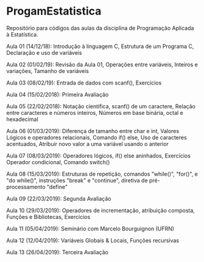 # ProgamEstatistica
Repositório para códigos das aulas da disciplina de Programação Aplicada à Estatística.
  
Aula 01 (14/12/18): Introdução à linguagem C, Estrutura de um Programa C,
                    Declaração e uso de variáveis
  
Aula 02 (01/02/19): Revisão da Aula 01, Operações entre variáveis,
                    Inteiros e variações, Tamanho de variáveis  
  
Aula 03 (08/02/19): Entrada de dados com scanf(), Exercícios  
  
Aula 04 (15/02/2018): Primeira Avaliação  
  
Aula 05 (22/02/2018): Notação científica, scanf() de um caractere,
                      Relação entre caracteres e números inteiros,
                      Números em base binária, octal e hexadecimal
                      
Aula 06 (01/03/2019): Diferença de tamanho entre char e int, 
                      Valores Lógicos e operadores relacionais,
                      Comando if() else, Uso de caracteres acentuados,
                      Atribuir novo valor a uma variável usando o anterior
                      
Aula 07 (08/03/2019): Operadores lógicos, if() else aninhados, Exercícios
                      Operador condicional, Comando switch()
                      
Aula 08 (15/03/2019): Estruturas de repetição, comandos "while()", "for()",
                      e "do while()", instruções "break" e "continue",
                      diretiva de pré-processamento "define"
                      
Aula 09 (22/03/2019): Segunda Avaliação

Aula 10 (29/03/2019): Operadores de incrementação, atribuição composta,
                      Funções e Bibliotecas, Exercícios
                      
Aula 11 (05/04/2019): Seminário com Marcelo Bourguignon (UFRN)

Aula 12 (12/04/2019): Variáveis Globais & Locais, Funções recursivas

Aula 13 (26/04/2019): Terceira Avaliação
